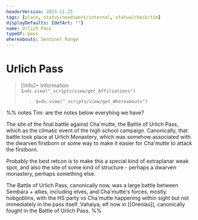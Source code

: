 ```yaml
---
headerVersion: 2023.11.25
tags: [place, status/needswork/internal, status/check/tim]
displayDefaults: {defArt: ""}
name: Urlich Pass
typeOf: pass
whereabouts: Sentinel Range
---
```

# Urlich Pass
>[!info]+ Information  
> `$=dv.view("_scripts/view/get_Affiliations")`  
>> `$=dv.view("_scripts/view/get_Whereabouts")`

%% notes
Tim: are the notes below everyhing we have?

The site of the final battle against Cha'mutte, the Battle of Urlich Pass, which as the climatic event of the high school campaign. Canonically, that battle took place at Urlich Monastery, which was somehow associated with the dwarven firstborn or some way to make it easier for Cha'mutte to attack the firstborn. 

Probably the best retcon is to make this a special kind of  extraplanar weak spot, and also the site of some kind of structure - perhaps a dwarven monastery, perhaps something else. 

The Battle of Urlich Pass, canonically now, was a large battle between Sembara + allies, including elves, and Cha'mutte's forces, mostly hobgoblins, with the HS party vs Cha'mutte happening within sight but not immediately in the pass itself. Vahaiya, elf now in [[Orenlas]], canonically fought in the Battle of Urlich Pass.
%%